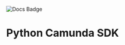![Docs Badge](https://img.shields.io/badge/documentation-blue?link=https%3A%2F%2Fmdelmans.github.io%2Fpython-camunda-sdk%2F)


# Python Camunda SDK
